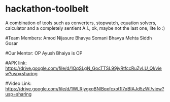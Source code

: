 # hackathon-toolbelt
A combination of tools such as converters, stopwatch, equation solvers, calculator and a completely sentient A.I., ok, maybe not the last one, lite lo :)

#Team Members:
Amod Nijasure
Bhavya Somani
Bhavya Mehta
Siddh Gosar

#Our Mentor:
OP Ayush Bhaiya is OP

#APK link:
https://drive.google.com/file/d/1QqSLgN_GocTTSL99jyRtfccRuZvLU_Ql/view?usp=sharing

#Video Link:
https://drive.google.com/file/d/1WLRjygxqBNlBqxfcxot1l7qBIAJd5zWI/view?usp=sharing

